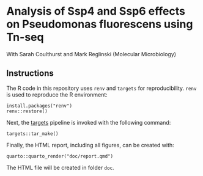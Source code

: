 # Analysis of Ssp4 and Ssp6 effects on Pseudomonas fluorescens using Tn-seq

With Sarah Coulthurst and Mark Reglinski (Molecular Microbiology)

## Instructions

The R code in this repository uses `renv` and `targets` for reproducibility. `renv` is used to reproduce the R environment:

```
install.packages("renv")
renv::restore()
```

Next, the [targets](https://books.ropensci.org/targets/) pipeline is invoked with the following command:

```
targets::tar_make()
```

Finally, the HTML report, including all figures, can be created with:

```
quarto::quarto_render("doc/report.qmd")
```

The HTML file will be created in folder `doc`.
